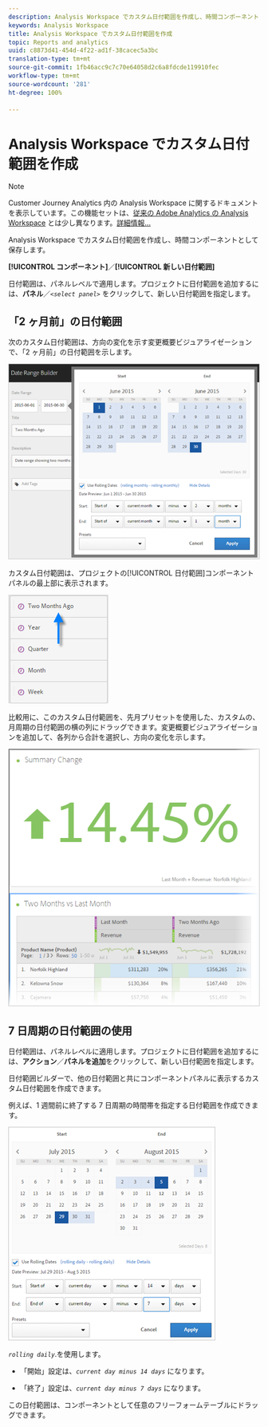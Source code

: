 ```yaml
---
description: Analysis Workspace でカスタム日付範囲を作成し、時間コンポーネントとして保存します。
keywords: Analysis Workspace
title: Analysis Workspace でカスタム日付範囲を作成
topic: Reports and analytics
uuid: c8873d41-454d-4f22-ad1f-38cacec5a3bc
translation-type: tm+mt
source-git-commit: 1fb46acc9c7c70e64058d2c6a8fdcde119910fec
workflow-type: tm+mt
source-wordcount: '281'
ht-degree: 100%

---
```



# Analysis Workspace でカスタム日付範囲を作成

>[!NOTE]
>
>Customer Journey Analytics 内の Analysis Workspace に関するドキュメントを表示しています。この機能セットは、[従来の Adobe Analytics の Analysis Workspace](https://docs.adobe.com/content/help/ja-JP/analytics/analyze/analysis-workspace/home.html) とは少し異なります。[詳細情報...](/help/getting-started/cja-aa.md)

Analysis Workspace でカスタム日付範囲を作成し、時間コンポーネントとして保存します。

**[!UICONTROL コンポーネント]**／**[!UICONTROL 新しい日付範囲]**

日付範囲は、パネルレベルで適用します。プロジェクトに日付範囲を追加するには、**パネル**／*`<select panel>`* をクリックして、新しい日付範囲を指定します。

## 「2 ヶ月前」の日付範囲 

次のカスタム日付範囲は、方向の変化を示す変更概要ビジュアライゼーションで、「2 ヶ月前」の日付範囲を示します。

![](assets/date-range-two-months-ago.png)

カスタム日付範囲は、プロジェクトの[!UICONTROL 日付範囲]コンポーネントパネルの最上部に表示されます。

![](assets/date-range-panel-two-months-ago.png)

比較用に、このカスタム日付範囲を、先月プリセットを使用した、カスタムの、月周期の日付範囲の横の列にドラッグできます。変更概要ビジュアライゼーションを追加して、各列から合計を選択し、方向の変化を示します。

![](assets/date-range-two-months-table.png)

## 7 日周期の日付範囲の使用

日付範囲は、パネルレベルに適用します。プロジェクトに日付範囲を追加するには、**アクション**／**パネルを追加**&#x200B;をクリックして、新しい日付範囲を指定します。

日付範囲ビルダーで、他の日付範囲と共にコンポーネントパネルに表示するカスタム日付範囲を作成できます。

例えば、1 週間前に終了する 7 日周期の時間帯を指定する日付範囲を作成できます。

![](assets/create_date_range.png)

*`rolling daily`*.を使用します。

* 「開始」設定は、*`current day minus 14 days`* になります。

* 「終了」設定は、*`current day minus 7 days`* になります。

この日付範囲は、コンポーネントとして任意のフリーフォームテーブルにドラッグできます。
